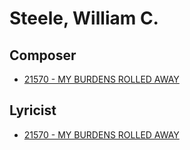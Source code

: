 # Steele, William C. 

## Composer

- [21570 - MY BURDENS ROLLED AWAY](/hymns/21570.md)

## Lyricist

- [21570 - MY BURDENS ROLLED AWAY](/hymns/21570.md)

